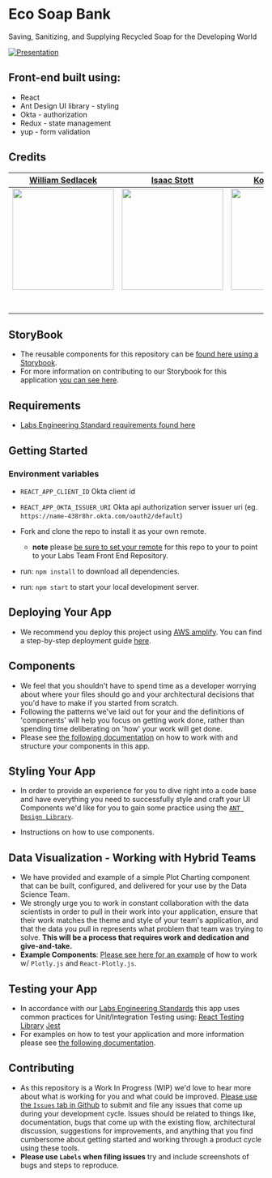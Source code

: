 # Eco Soap Bank

Saving, Sanitizing, and Supplying Recycled Soap for the Developing World

[![Presentation](http://img.youtube.com/vi/ST1ois1TUYs/0.jpg)](http://www.youtube.com/watch?v=ST1ois1TUYs)

## Front-end built using:
* React
* Ant Design UI library - styling
* Okta - authorization
* Redux - state management
* yup - form validation

## Credits
|  [William Sedlacek](https://github.com/wSedlacek/) |  [Isaac Stott](https://github.com/Istott/) |  [Kolade Junaid](https://github.com/Shamskol/) | [Francisco Barrios](https://github.com/shighetari)  |  [Alexander Heraimenka](https://github.com/hera/) |
|---|---|---|---|---|
| [<img src="https://avatars3.githubusercontent.com/u/8206108?s=400&u=07702a7ff0ff7b2f253178b801e26faa2af6ded8&v=4" width = "200" />](https://github.com/wSedlacek)   |  [<img src="https://avatars0.githubusercontent.com/u/59525203?s=400&u=76f4098f918d0a26a022315c092a7a01efe497e6&v=4" width = "200" />](https://github.com/Istott) | [<img src="https://avatars3.githubusercontent.com/u/50210745?s=400&u=5237aae954875353d9ea2b43118c3aa36fe46df7&v=4" width = "200" />](https://github.com/Shamskol)  | [<img src="https://avatars2.githubusercontent.com/u/47320015?s=400&u=6998c6b0dfe2b2aea8298d321789421df3d8d55f&v=4" width = "200" />](https://github.com/shighetari)  | [<img src="https://avatars1.githubusercontent.com/u/21314337?s=400&u=42a99b5f3a8f562fff6ef514ba4ee0248c2529d4&v=4" width = "200" />](https://github.com/hera)  |
| [<img src="https://github.com/favicon.ico" width="15"> ](https://github.com/wSedlacek)  |  [<img src="https://github.com/favicon.ico" width="15"> ](https://github.com/Istott) |  [<img src="https://github.com/favicon.ico" width="15"> ](https://github.com/Shamskol) | [<img src="https://github.com/favicon.ico" width="15"> ](https://github.com/shighetari)  |  [<img src="https://github.com/favicon.ico" width="15"> ](https://github.com/hera) |
| [<img src="https://static.licdn.com/sc/h/al2o9zrvru7aqj8e1x2rzsrca" width="15"> ](https://www.linkedin.com/in/wsedlacek/)  | [<img src="https://static.licdn.com/sc/h/al2o9zrvru7aqj8e1x2rzsrca" width="15"> ](https://www.linkedin.com/in/istott/)  |  [<img src="https://static.licdn.com/sc/h/al2o9zrvru7aqj8e1x2rzsrca" width="15"> ](https://www.linkedin.com/in/kolade-junaid/) |  [<img src="https://static.licdn.com/sc/h/al2o9zrvru7aqj8e1x2rzsrca" width="15"> ](https://www.linkedin.com/in/developerbarrios/) |  [<img src="https://static.licdn.com/sc/h/al2o9zrvru7aqj8e1x2rzsrca" width="15"> ](https://www.linkedin.com/in/aheraimenka/) |


## StoryBook

- The reusable components for this repository can be [found here using a Storybook](https://lambda-school-labs.github.io/labs-spa-starter/?path=/story/form-button--basic-usage).
- For more information on contributing to our Storybook for this application [you can see here](./src/stories/README.md).

## Requirements

- [Labs Engineering Standard requirements found here](https://labs.lambdaschool.com/topics/node-js/)

## Getting Started

### Environment variables

- `REACT_APP_CLIENT_ID` Okta client id
- `REACT_APP_OKTA_ISSUER_URI` Okta api authorization server issuer uri (eg. `https://name-438r8hr.okta.com/oauth2/default`)

- Fork and clone the repo to install it as your own remote.
  - **note** please [be sure to set your remote](https://help.github.jp/enterprise/2.11/user/articles/changing-a-remote-s-url/) for this repo to your to point to your Labs Team Front End Repository.
- run: `npm install` to download all dependencies.
- run: `npm start` to start your local development server.

## Deploying Your App

- We recommend you deploy this project using [AWS amplify](https://aws.amazon.com/amplify/). You can find a step-by-step deployment guide [here](./DEPLOYMENT_GUIDE.md).

## Components

- We feel that you shouldn't have to spend time as a developer worrying about where your files should go and your architectural decisions that you'd have to make if you started from scratch.
- Following the patterns we've laid out for your and the definitions of 'components' will help you focus on getting work done, rather than spending time deliberating on 'how' your work will get done.
- Please see [the following documentation](./src/components/README.md) on how to work with and structure your components in this app.

## Styling Your App

- In order to provide an experience for you to dive right into a code base and have everything you need to successfully style and craft your UI Components we'd like for you to gain some practice using the [`ANT Design Library`](https://ant.design/).

- Instructions on how to use components.

## Data Visualization - Working with Hybrid Teams

- We have provided and example of a simple Plot Charting component that can be built, configured, and delivered for your use by the Data Science Team.
- We strongly urge you to work in constant collaboration with the data scientists in order to pull in their work into your application, ensure that their work matches the theme and style of your team's application, and that the data you pull in represents what problem that team was trying to solve. **This will be a process that requires work and dedication and give-and-take.**
- **Example Components**: [Please see here for an example](./src/components/pages/ExampleDataViz/README.md) of how to work w/ `Plotly.js` and `React-Plotly.js`.

## Testing your App

- In accordance with our [Labs Engineering Standards](https://labs.lambdaschool.com/) this app uses common practices for Unit/Integration Testing using:
  [React Testing Library](https://github.com/testing-library/react-testing-library)
  [Jest](https://jestjs.io/)
- For examples on how to test your application and more information please see [the following documentation](./src/__tests__/README.md).

## Contributing

- As this repository is a Work In Progress (WIP) we'd love to hear more about what is working for you and what could be improved. [Please use the `Issues` tab in Github](https://github.com/Lambda-School-Labs/labs-spa-starter/issues) to submit and file any issues that come up during your development cycle. Issues should be related to things like, documentation, bugs that come up with the existing flow, architectural discussion, suggestions for improvements, and anything that you find cumbersome about getting started and working through a product cycle using these tools.
- **Please use `Labels` when filing issues** try and include screenshots of bugs and steps to reproduce.
